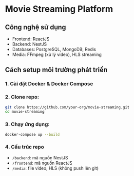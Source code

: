 # Movie Streaming Platform

## Công nghệ sử dụng
- Frontend: ReactJS
- Backend: NestJS
- Databases: PostgreSQL, MongoDB, Redis
- Media: FFmpeg (xử lý video), HLS streaming

## Cách setup môi trường phát triển

### 1. Cài đặt Docker & Docker Compose

### 2. Clone repo:
```bash
git clone https://github.com/your-org/movie-streaming.git
cd movie-streaming
```

### 3. Chạy ứng dụng:
```bash
docker-compose up --build
```

### 4. Cấu trúc repo
- `/backend`: mã nguồn NestJS
- `/frontend`: mã nguồn ReactJS
- `/media`: file video, HLS (không push lên git)